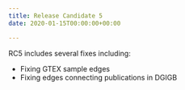 ```yaml
---
title: Release Candidate 5
date: 2020-01-15T00:00:00+00:00

---
```


RC5 includes several fixes including:

 - Fixing GTEX sample edges
 - Fixing edges connecting publications in DGIGB
